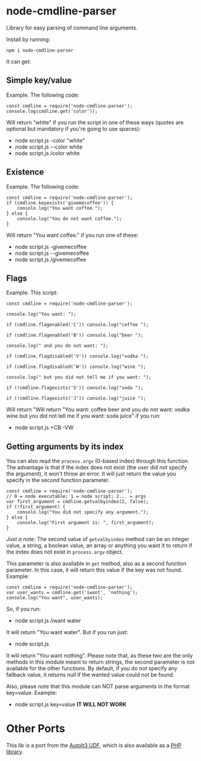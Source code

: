 # node-cmdline-parser

Library for easy parsing of command line arguments.

Install by running:

```
npm i node-cmdline-parser
```

It can get:

## Simple key/value

Example. The following code:

```
const cmdline = require('node-cmdline-parser');
console.log(cmdline.get('color'));
```

Will return "white" if you run the script in one of these ways (quotes are optional but mandatory if you're going to use spaces):

* node script.js -color "white"
* node script.js --color white
* node script.js /color white

## Existence

Example. The following code:

```
const cmdline = require('node-cmdline-parser');
if (cmdline.keyexists('givemecoffee')) {
	console.log("You want coffee.");
} else {
	console.log("You do not want coffee.");
}
```

Will return "You want coffee." if you run one of these:

* node script.js -givemecoffee
* node script.js --givemecoffee
* node script.js /givemecoffee

## Flags

Example. This script:

```
const cmdline = require('node-cmdline-parser');

cnosole.log("You want: ");

if (cmdline.flagenabled('C')) console.log("coffee ");

if (cmdline.flagenabled('B')) console.log("beer ");

console.log(" and you do not want: ");

if (cmdline.flagdisabled('V')) console.log("vodka ");

if (cmdline.flagdisabled('W')) console.log("wine ");

console.log(" but you did not tell me if you want: ");

if (!cmdline.flagexists('S')) console.log("soda ");

if (!cmdline.flagexists('J')) console.log("juice ");
```

Will return "Will return "You want: coffee beer  and you do not want: vodka wine  but you did not tell me if you want: soda juice" if you run:

* node script.js +CB -VW

## Getting arguments by its index

You can also read the `process.argv` (0-based index) through this function. The advantage is that if the index does not exist (the user did not specify the argument), it won't throw an error. It will just return the value you specify in the second function parameter.

```
const cmdline = require('node-cmdline-parser');
// 0 = node executable; 1 = node script; 2... = args
var first_argument = cmdline.getvalbyindex(2, false);
if (!first_argument) {
	console.log("You did not specify any argument.");
} else {
	console.log("First argument is: ", first_argument);
}

```

*Just a note:* The second value of `getvalbyindex` method can be an integer value, a string, a boolean value, an array or anything you want it to return if the index does not exist in `process.argv` object.

This parameter is also available in `get` method, also as a second function parameter. In this case, it will return this value if the key was not found. Example:

```
const cmdline = require('node-cmdline-parser');
var user_wants = cmdline.get('iwant', 'nothing');
console.log("You want", user_wants);

```

So, if you run:

* node script.js /iwant water

It will return "You want water". But if you run just:

* node script.js

It will return "You want nothing". Please note that, as these two are the only methods in this module meant to return strings, the second parameter is not available for the other functions. By default, if you do not specify any fallback value, it returns null if the wanted value could not be found.

Also, please note that this module can NOT parse arguments in the format key=value. Example:

* node script.js key=value **IT WILL NOT WORK**

# Other Ports

This lib is a port from the [AutoIt3 UDF](https://www.autoitscript.com/forum/topic/169610-cmdline-udf-get-valueexistenceflag/), which is also available as a [PHP library](https://gist.github.com/jesobreira/4e8b5e4a1fa2b32676de).